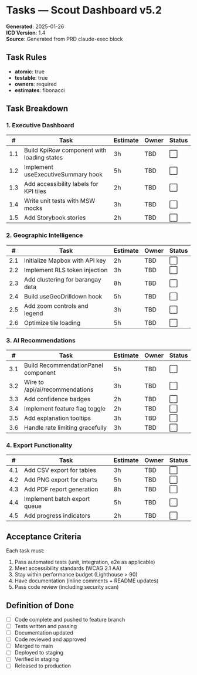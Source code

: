 # Tasks — Scout Dashboard v5.2

**Generated**: 2025-01-26  
**ICD Version**: 1.4  
**Source**: Generated from PRD claude-exec block  

## Task Rules
- **atomic**: true
- **testable**: true
- **owners**: required
- **estimates**: fibonacci

## Task Breakdown

### 1. Executive Dashboard

| # | Task | Estimate | Owner | Status |
|---|------|----------|-------|--------|
| 1.1 | Build KpiRow component with loading states | 3h | TBD | ⬜️ |
| 1.2 | Implement useExecutiveSummary hook | 5h | TBD | ⬜️ |
| 1.3 | Add accessibility labels for KPI tiles | 2h | TBD | ⬜️ |
| 1.4 | Write unit tests with MSW mocks | 3h | TBD | ⬜️ |
| 1.5 | Add Storybook stories | 2h | TBD | ⬜️ |

### 2. Geographic Intelligence

| # | Task | Estimate | Owner | Status |
|---|------|----------|-------|--------|
| 2.1 | Initialize Mapbox with API key | 2h | TBD | ⬜️ |
| 2.2 | Implement RLS token injection | 3h | TBD | ⬜️ |
| 2.3 | Add clustering for barangay data | 8h | TBD | ⬜️ |
| 2.4 | Build useGeoDrilldown hook | 5h | TBD | ⬜️ |
| 2.5 | Add zoom controls and legend | 3h | TBD | ⬜️ |
| 2.6 | Optimize tile loading | 5h | TBD | ⬜️ |

### 3. AI Recommendations

| # | Task | Estimate | Owner | Status |
|---|------|----------|-------|--------|
| 3.1 | Build RecommendationPanel component | 5h | TBD | ⬜️ |
| 3.2 | Wire to /api/ai/recommendations | 3h | TBD | ⬜️ |
| 3.3 | Add confidence badges | 2h | TBD | ⬜️ |
| 3.4 | Implement feature flag toggle | 2h | TBD | ⬜️ |
| 3.5 | Add explanation tooltips | 3h | TBD | ⬜️ |
| 3.6 | Handle rate limiting gracefully | 3h | TBD | ⬜️ |

### 4. Export Functionality

| # | Task | Estimate | Owner | Status |
|---|------|----------|-------|--------|
| 4.1 | Add CSV export for tables | 3h | TBD | ⬜️ |
| 4.2 | Add PNG export for charts | 5h | TBD | ⬜️ |
| 4.3 | Add PDF report generation | 8h | TBD | ⬜️ |
| 4.4 | Implement batch export queue | 5h | TBD | ⬜️ |
| 4.5 | Add progress indicators | 2h | TBD | ⬜️ |

## Acceptance Criteria

Each task must:
1. Pass automated tests (unit, integration, e2e as applicable)
2. Meet accessibility standards (WCAG 2.1 AA)
3. Stay within performance budget (Lighthouse > 90)
4. Have documentation (inline comments + README updates)
5. Pass code review (including security scan)

## Definition of Done

- [ ] Code complete and pushed to feature branch
- [ ] Tests written and passing
- [ ] Documentation updated
- [ ] Code reviewed and approved
- [ ] Merged to main
- [ ] Deployed to staging
- [ ] Verified in staging
- [ ] Released to production
